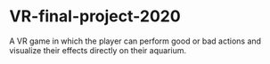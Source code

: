 # VR-final-project-2020
A VR game in which the player can perform good or bad actions and visualize their effects directly on their aquarium.
